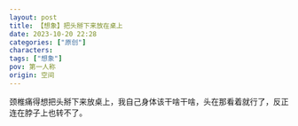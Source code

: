 ```yaml
---
layout: post
title: 【想象】把头掰下来放在桌上
date: 2023-10-20 22:28
categories: ["原创"]
characters: 
tags: ["想象"]
pov: 第一人称
origin: 空间
---
```


颈椎痛得想把头掰下来放桌上，我自己身体该干啥干啥，头在那看着就行了，反正连在脖子上也转不了。
